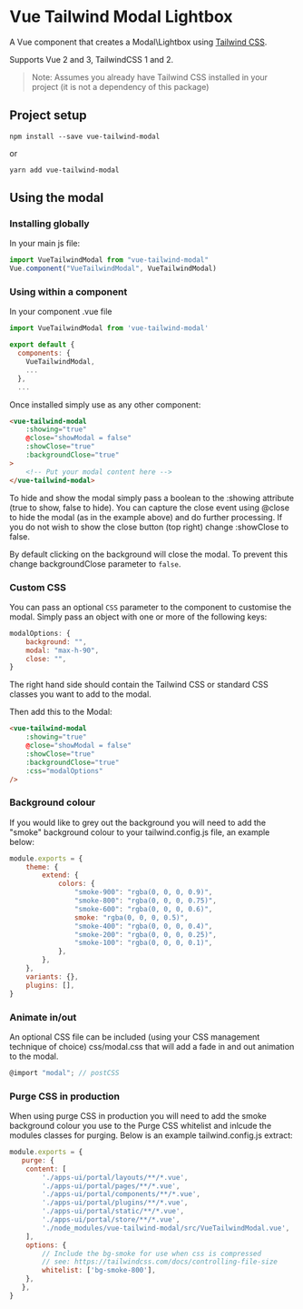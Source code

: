 # Vue Tailwind Modal Lightbox

A Vue component that creates a Modal\Lightbox using [Tailwind CSS](https://tailwindcss.com).

Supports Vue 2 and 3, TailwindCSS 1 and 2.

> Note: Assumes you already have Tailwind CSS installed in your project (it is not a dependency of this package)

## Project setup

```
npm install --save vue-tailwind-modal
```

or

```
yarn add vue-tailwind-modal
```

## Using the modal

### Installing globally

In your main js file:

```js
import VueTailwindModal from "vue-tailwind-modal"
Vue.component("VueTailwindModal", VueTailwindModal)
```

### Using within a component

In your component .vue file

```js
import VueTailwindModal from 'vue-tailwind-modal'

export default {
  components: {
	VueTailwindModal,
	...
  },
  ...
```

Once installed simply use as any other component:

```html
<vue-tailwind-modal
	:showing="true"
	@close="showModal = false"
	:showClose="true"
	:backgroundClose="true"
>
	<!-- Put your modal content here -->
</vue-tailwind-modal>
```

To hide and show the modal simply pass a boolean to the :showing attribute (true to show, false to hide).
You can capture the close event using @close to hide the modal (as in the example above) and do further processing.
If you do not wish to show the close button (top right) change :showClose to false.

By default clicking on the background will close the modal. To prevent this change backgroundClose parameter to `false`.

### Custom CSS

You can pass an optional `CSS` parameter to the component to customise the modal. Simply pass an object with one or more of the following keys:

```js
modalOptions: {
	background: "",
	modal: "max-h-90",
	close: "",
}
```

The right hand side should contain the Tailwind CSS or standard CSS classes you want to add to the modal.

Then add this to the Modal:

```html
<vue-tailwind-modal
	:showing="true"
	@close="showModal = false"
	:showClose="true"
	:backgroundClose="true"
	:css="modalOptions"
/>
```

### Background colour

If you would like to grey out the background you will need to add the "smoke" background colour to your tailwind.config.js file, an example below:

```js
module.exports = {
	theme: {
		extend: {
			colors: {
				"smoke-900": "rgba(0, 0, 0, 0.9)",
				"smoke-800": "rgba(0, 0, 0, 0.75)",
				"smoke-600": "rgba(0, 0, 0, 0.6)",
				smoke: "rgba(0, 0, 0, 0.5)",
				"smoke-400": "rgba(0, 0, 0, 0.4)",
				"smoke-200": "rgba(0, 0, 0, 0.25)",
				"smoke-100": "rgba(0, 0, 0, 0.1)",
			},
		},
	},
	variants: {},
	plugins: [],
}
```

### Animate in/out

An optional CSS file can be included (using your CSS management technique of choice) css/modal.css that will add a fade in and out animation to the modal.

```js
@import "modal"; // postCSS
```

### Purge CSS in production

When using purge CSS in production you will need to add the smoke background colour you use to the Purge CSS whitelist and inlcude the modules classes for purging. Below is an example tailwind.config.js extract:

```js
module.exports = {
   purge: {
	content: [
		'./apps-ui/portal/layouts/**/*.vue',
		'./apps-ui/portal/pages/**/*.vue',
		'./apps-ui/portal/components/**/*.vue',
		'./apps-ui/portal/plugins/**/*.vue',
		'./apps-ui/portal/static/**/*.vue',
		'./apps-ui/portal/store/**/*.vue',
		'./node_modules/vue-tailwind-modal/src/VueTailwindModal.vue',
	],
	options: {
		// Include the bg-smoke for use when css is compressed
		// see: https://tailwindcss.com/docs/controlling-file-size
		whitelist: ['bg-smoke-800'],
	},
   },
}
```
